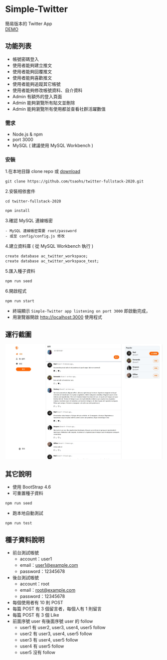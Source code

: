 # Simple-Twitter

簡易版本的 Twitter App<br>
[DEMO](https://simple-twitter-totomomo.herokuapp.com/signin)

## 功能列表

- 帳號密碼登入
- 使用者能夠建立推文
- 使用者能夠回覆推文
- 使用者能夠喜歡推文
- 使用者能夠追蹤其它帳號
- 使用者能夠修改帳號資料、自介資料
- Admin 有額外的登入頁面
- Admin 能夠瀏覽所有貼文並刪除
- Admin 能夠瀏覽所有使用都並查看社群活躍數值

### 需求

- Node.js & npm
- port 3000
- MySQL ( 建議使用 MySQL Workbench )

### 安裝

1.在本地目錄 clone repo 或 [download](https://github.com/tsaohs/twitter-fullstack-2020/archive/refs/heads/master.zip)

```
git clone https://github.com/tsaohs/twitter-fullstack-2020.git
```

2.安裝相依套件

```
cd twitter-fullstack-2020
```

```
npm install
```

3.確認 MySQL 連線帳密

```
- MySQL 連線帳密需要 root/password
- 或至 config/config.js 修改
```

4.建立資料庫 ( 從 MySQL Workbench 執行 )

```
create database ac_twitter_workspace;
create database ac_twitter_workspace_test;
```

5.匯入種子資料

```
npm run seed
```

6.開啟程式

```
npm run start
```

- 終端顯示 `Simple-Twitter app listening on port 3000` 即啟動完成，
- 用瀏覽器開啟 [http://localhost:3000](http://localhost:3000) 使用程式

## 運行截圖

![首頁](/public/img/index.jpg)

## 其它說明

- 使用 BootStrap 4.6
- 可重置種子資料

```
npm run seed
```

- 跑本地自動測試

```
npm run test
```

## 種子資料說明

- 前台測試帳號
  - account：user1
  - email：user1@example.com
  - password：12345678
- 後台測試帳號
  - account：root
  - email：root@example.com
  - password：12345678
- 每個使用者有 10 則 POST
- 每篇 POST 有 3 個留言者，每個人有 1 則留言
- 每篇 POST 有 3 個 Like
- 前面序號 user 有後面序號 user 的 follow
  - user1 有 user2, user3, user4, user5 follow
  - user2 有 user3, user4, user5 follow
  - user3 有 user4, user5 follow
  - user4 有 user5 follow
  - user5 沒有 follow
